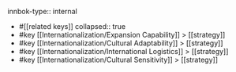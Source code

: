 innbok-type:: internal
- #[[related keys]]
collapsed:: true
- #key [[Internationalization/Expansion Capability]] > [[strategy]]
- #key [[Internationalization/Cultural Adaptability]] > [[strategy]]
- #key [[Internationalization/International Logistics]] > [[strategy]]
- #key [[Internationalization/Cultural Sensitivity]] > [[strategy]]




